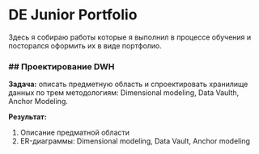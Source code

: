 # DE Junior Portfolio
Здесь я собираю работы которые я выполнил в процессе обучения и посторался оформить их в виде портфолио.

### ## Проектирование DWH
**Задача:** описать предметную область и спроектировать хранилище данных по трем методологиям: Dimensional modeling, Data Vaulth, Anchor Modeling.

**Результат:**
1. Описание предматной области
2. ER-диаграммы: Dimensional modeling, Data Vault, Anchor modeling
